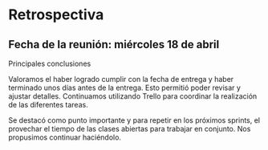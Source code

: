 # Retrospectiva
## Fecha de la reunión: miércoles 18 de abril
Principales conclusiones

Valoramos el haber logrado cumplir con la fecha de entrega y haber terminado unos días antes de la entrega. Esto permitió poder revisar y ajustar detalles. Continuamos utilizando Trello para coordinar la realización de las diferentes tareas.

Se destacó como punto importante y para repetir en los próximos sprints, el provechar el tiempo de las clases abiertas para trabajar en conjunto. Nos propusimos continuar haciéndolo.
